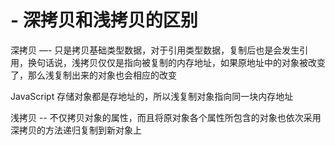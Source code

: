 # - 深拷贝和浅拷贝的区别

深拷贝  —- 只是拷贝基础类型数据，对于引用类型数据，复制后也是会发生引用，换句话说，浅拷贝仅仅是指向被复制的内存地址，如果原地址中的对象被改变了，那么浅复制出来的对象也会相应的改变

 JavaScript 存储对象都是存地址的，所以浅复制对象指向同一块内存地址
 
 
浅拷贝 -- 不仅拷贝对象的属性，而且将原对象各个属性所包含的对象也依次采用深拷贝的方法递归复制到新对象上






